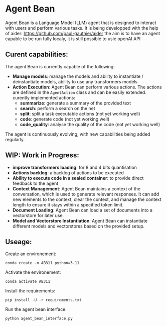# Agent Bean
Agent Bean is a Language Model (LLM) agent that is designed to interact with users and perform various tasks. 
It is being developped with the help of aider: https://github.com/paul-gauthier/aider
the aim is to have an agent capable to be run fully localy, it is still possible to usie openAI API


## Curent capabilities:
The agent Bean is currently capable of the following:
- **Manage models**: manage the models and ability to instantiate / deinstantiate models, ability to use any transformers models 
- **Action Execution**: Agent Bean can perform various actions. The actions are defined in the `AgentAction` class and can be easily extended. curently implemented actions:
  -  **summarize**: generate a summary of the provided text
  -  **search**: perform a search on the net
  -  **split**: split a task executable actions (not yet working well)
  -  **code**: generate code (not yet working well)
  -  **code_quality**: analyse the quality of the code (not yet working well)

The agent is continuously evolving, with new capabilities being added regularly.

## WIP: Work in Progress:
- **improve transformers loading**: for 8 and 4 bits quantisation
- **Actions backlog**: a backlog of actions to be executed
- **Ability to execute code in a sealed container**: to provide direct feedback to the agent
- **Context Management**: Agent Bean maintains a context of the conversation, which is used to generate relevant responses. It can add new elements to the context, clear the context, and manage the context length to ensure it stays within a specified token limit.
- **Document Loading**: Agent Bean can load a set of documents into a vectorstore for later use.
- **Model and Vectorstore Instantiation**: Agent Bean can instantiate different models and vectorstores based on the provided setup.

## Useage:

Create an environement:

`conda create -n AB311 python=3.11`

Activate the environement:

`conda activate AB311`

Install the requirements:

`pip install -U -r requirements.txt`

Run the agent bean interface:

`python agent_bean_interface.py`
